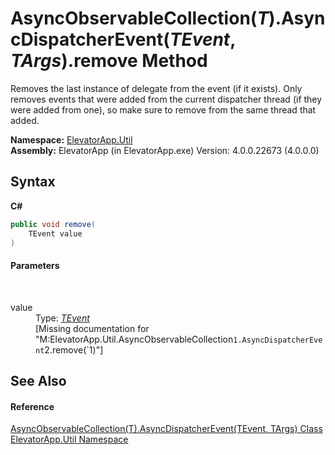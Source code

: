 # AsyncObservableCollection(*T*).AsyncDispatcherEvent(*TEvent*, *TArgs*).remove Method 
 

Removes the last instance of delegate from the event (if it exists). Only removes events that were added from the current dispatcher thread (if they were added from one), so make sure to remove from the same thread that added.

**Namespace:**&nbsp;<a href="N_ElevatorApp_Util">ElevatorApp.Util</a><br />**Assembly:**&nbsp;ElevatorApp (in ElevatorApp.exe) Version: 4.0.0.22673 (4.0.0.0)

## Syntax

**C#**<br />
``` C#
public void remove(
	TEvent value
)
```


#### Parameters
&nbsp;<dl><dt>value</dt><dd>Type: <a href="T_ElevatorApp_Util_AsyncObservableCollection_1_AsyncDispatcherEvent_2">*TEvent*</a><br />\[Missing <param name="value"/> documentation for "M:ElevatorApp.Util.AsyncObservableCollection`1.AsyncDispatcherEvent`2.remove(`1)"\]</dd></dl>

## See Also


#### Reference
<a href="T_ElevatorApp_Util_AsyncObservableCollection_1_AsyncDispatcherEvent_2">AsyncObservableCollection(T).AsyncDispatcherEvent(TEvent, TArgs) Class</a><br /><a href="N_ElevatorApp_Util">ElevatorApp.Util Namespace</a><br />